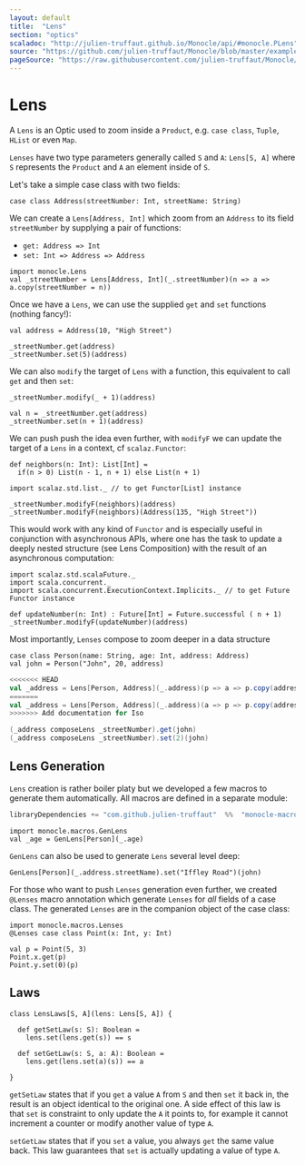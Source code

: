 ```yaml
---
layout: default
title:  "Lens"
section: "optics"
scaladoc: "http://julien-truffaut.github.io/Monocle/api/#monocle.PLens"
source: "https://github.com/julien-truffaut/Monocle/blob/master/example/src/main/scala/monocle/example/LensExample.scala"
pageSource: "https://raw.githubusercontent.com/julien-truffaut/Monocle/master/docs/src/main/tut/lens.md"
---
```

# Lens

A `Lens` is an Optic used to zoom inside a `Product`, e.g. `case class`, `Tuple`, `HList` or even `Map`.

`Lenses` have two type parameters generally called `S` and `A`: `Lens[S, A]` where `S` represents the `Product` and `A` an element inside of `S`.

Let's take a simple case class with two fields:

```tut:silent
case class Address(streetNumber: Int, streetName: String)
```

We can create a `Lens[Address, Int]` which zoom from an `Address` to its field `streetNumber` by supplying a pair of functions:

*   `get: Address => Int`
*   `set: Int => Address => Address`

```tut:silent
import monocle.Lens
val _streetNumber = Lens[Address, Int](_.streetNumber)(n => a => a.copy(streetNumber = n))
```

Once we have a `Lens`, we can use the supplied `get` and `set` functions (nothing fancy!):

```tut
val address = Address(10, "High Street")

_streetNumber.get(address)
_streetNumber.set(5)(address)
```

We can also `modify` the target of `Lens` with a function, this equivalent to call `get` and then `set`:

```tut
_streetNumber.modify(_ + 1)(address)

val n = _streetNumber.get(address)
_streetNumber.set(n + 1)(address)
```

We can push push the idea even further, with `modifyF` we can update the target of a `Lens` in a context, cf `scalaz.Functor`:

```tut:silent
def neighbors(n: Int): List[Int] =
  if(n > 0) List(n - 1, n + 1) else List(n + 1)

import scalaz.std.list._ // to get Functor[List] instance
```

```tut
_streetNumber.modifyF(neighbors)(address)
_streetNumber.modifyF(neighbors)(Address(135, "High Street"))
```

This would work with any kind of `Functor` and is especially useful in conjunction with asynchronous APIs, where one has the task to update a deeply nested structure (see Lens Composition) with the result of an asynchronous computation:

```tut:silent
import scalaz.std.scalaFuture._
import scala.concurrent._
import scala.concurrent.ExecutionContext.Implicits._ // to get Future Functor instance
```

```tut
def updateNumber(n: Int) : Future[Int] = Future.successful ( n + 1)
_streetNumber.modifyF(updateNumber)(address)
```




Most importantly, `Lenses` compose to zoom deeper in a data structure

```tut:silent
case class Person(name: String, age: Int, address: Address)
val john = Person("John", 20, address)
```

```scala
<<<<<<< HEAD
val _address = Lens[Person, Address](_.address)(p => a => p.copy(address = a))
=======
val _address = Lens[Person, Address](_.address)(a => p => p.copy(address = a))
>>>>>>> Add documentation for Iso

(_address composeLens _streetNumber).get(john)
(_address composeLens _streetNumber).set(2)(john)
```


## Lens Generation

`Lens` creation is rather boiler platy but we developed a few macros to generate them automatically. All macros
are defined in a separate module:

```scala
libraryDependencies += "com.github.julien-truffaut"  %%  "monocle-macro"  % ${version}
```

```tut:silent
import monocle.macros.GenLens
val _age = GenLens[Person](_.age)
```

`GenLens` can also be used to generate `Lens` several level deep:

```tut
GenLens[Person](_.address.streetName).set("Iffley Road")(john)
```

For those who want to push `Lenses` generation even further, we created `@Lenses` macro annotation which generate
`Lenses` for *all* fields of a case class. The generated `Lenses` are in the companion object of the case class:

```tut:silent
import monocle.macros.Lenses
@Lenses case class Point(x: Int, y: Int)
```

```tut
val p = Point(5, 3)
Point.x.get(p)
Point.y.set(0)(p)
```

## Laws

```tut:silent
class LensLaws[S, A](lens: Lens[S, A]) {

  def getSetLaw(s: S): Boolean =
    lens.set(lens.get(s)) == s

  def setGetLaw(s: S, a: A): Boolean =
    lens.get(lens.set(a)(s)) == a

}
```

`getSetLaw` states that if you `get` a value `A` from `S` and then `set` it back in, the result is an object identical to the original one.
A side effect of this law is that `set` is constraint to only update the `A` it points to, for example it cannot
increment a counter or modify another value of type `A`.

`setGetLaw` states that if you `set` a value, you always `get` the same value back. This law guarantees that `set` is
 actually updating a value of type `A`.
